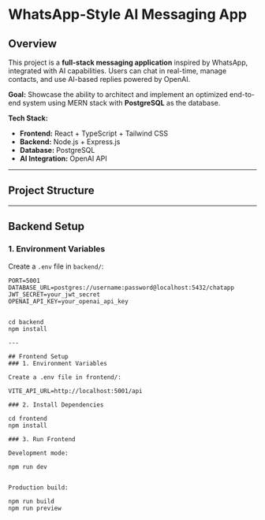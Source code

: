# WhatsApp-Style AI Messaging App

## Overview
This project is a **full-stack messaging application** inspired by WhatsApp, integrated with AI capabilities. Users can chat in real-time, manage contacts, and use AI-based replies powered by OpenAI.  

**Goal:** Showcase the ability to architect and implement an optimized end-to-end system using MERN stack with **PostgreSQL** as the database.

**Tech Stack:**  
- **Frontend:** React + TypeScript + Tailwind CSS  
- **Backend:** Node.js + Express.js  
- **Database:** PostgreSQL  
- **AI Integration:** OpenAI API  

---

## Project Structure

---

## Backend Setup

### 1. Environment Variables
Create a `.env` file in `backend/`:

```env
PORT=5001
DATABASE_URL=postgres://username:password@localhost:5432/chatapp
JWT_SECRET=your_jwt_secret
OPENAI_API_KEY=your_openai_api_key


cd backend
npm install

---

## Frontend Setup
### 1. Environment Variables

Create a .env file in frontend/:

VITE_API_URL=http://localhost:5001/api

### 2. Install Dependencies

cd frontend
npm install

### 3. Run Frontend

Development mode:

npm run dev


Production build:

npm run build
npm run preview